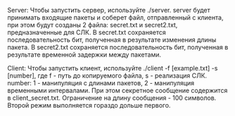 Server:
Чтобы запустить сервер, используйте ./server.
server будет принимать входящие пакеты и соберет файл, отправленный с клиента,
при этом будут созданы 2 файла: secret.txt и secret2.txt, предназначенные для СЛК.
В secret.txt сохраняется последовательность бит, полученная в результате изменения длины пакета.
В secret2.txt сохраняется последовательность бит, полученная в результате временной задержки между пакетами.

Client:
Чтобы запустить клиент, используйте ./client -f [example.txt] -s [number],
где f - путь до копируемого файла, s - реализация СЛК. 
number:
1 - манипуляция с длинами пакетов,
2 - манипуляция временными интервалами. 
При этом секретное сообщение содержится в client_secret.txt. Ограничение на длину сообщения - 100 символов.
Второй режим выполняется гораздо дольше первого.

